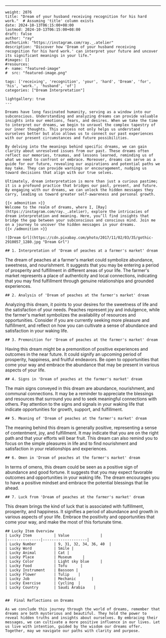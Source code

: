 ---
    weight: 2076
    title: "Dream of your husband receiving recognition for his hard work."  # Assuming 'title' column exists
    date: 2024-10-13T06:15:00+08:00
    lastmod: 2024-10-13T06:15:00+08:00
    draft: false
    author: "ray"
    authorLink: "https://instagram.com/ray._.atelier"
    description: "Discover how 'Dream of your husband receiving recognition for his hard work.' can interpret your future and uncover its significant meanings in your life."
    #images: []
    #resources:
    #- name: "featured-image"
    #  src: "featured-image.png"
    
    tags: ['receiving', 'recognition', 'your', 'hard', 'Dream', 'for', 'his', 'work.', 'husband', 'of']
    categories: ["Dream Interpretation"]
    
    lightgallery: true
    ---
    
    Dreams have long fascinated humanity, serving as a window into our subconscious. Understanding and analyzing dreams can provide valuable insights into our emotions, fears, and desires. When we take the time to interpret our dreams, we begin to unravel the complex tapestry of our inner thoughts. This process not only helps us understand ourselves better but also allows us to connect our past experiences with our present circumstances and future possibilities.
    
    By delving into the meanings behind specific dreams, we can gain clarity about unresolved issues from our past. These dreams often reflect our memories, traumas, and lessons learned, reminding us of what we need to confront or embrace. Moreover, dreams can serve as a guide for our future, revealing our aspirations and potential paths we may take. They can provide warnings or encouragement, nudging us toward decisions that align with our true selves.
    
    Ultimately, dream interpretation is more than just a curious pastime; it is a profound practice that bridges our past, present, and future. By engaging with our dreams, we can unlock the hidden messages they carry, leading us toward greater self-awareness and personal growth.
    
    {{< admonition >}}
    Welcome to the realm of dreams, where I, [Ray](https://instagram.com/ray._.atelier), explore the intricacies of dream interpretation and meaning. Here, you’ll find insights that bridge the gap between your subconscious and conscious mind. Join me on a journey to uncover the hidden messages in your dreams.
    {{< /admonition >}}
    
    ![Dream Grl](https://cdn.pixabay.com/photo/2017/11/02/03/35/gothic-2910057_1280.jpg "Dream Grl")
    
    ## 1. Interpretation of 'Dream of peaches at a farmer's market' dream
    
The dream of peaches at a farmer's market could symbolize abundance, sweetness, and nourishment. It suggests that you may be entering a period of prosperity and fulfillment in different areas of your life. The farmer's market represents a place of authenticity and local connections, indicating that you may find fulfillment through genuine relationships and grounded experiences.
    
    ## 2. Analysis of 'Dream of peaches at the farmer's market' dream
    
Analyzing this dream, it points to your desires for the sweetness of life and the satisfaction of your needs. Peaches represent joy and indulgence, while the farmer's market symbolizes the availability of resources and opportunities. Consider if you are currently seeking more pleasure and fulfillment, and reflect on how you can cultivate a sense of abundance and satisfaction in your waking life.
    
    ## 3. Premonition for 'Dream of peaches at the farmer's market' dream
    
Having this dream might be a premonition of positive experiences and outcomes in the near future. It could signify an upcoming period of prosperity, happiness, and fruitful endeavors. Be open to opportunities that come your way and embrace the abundance that may be present in various aspects of your life.
    
    ## 4. Signs in 'Dream of peaches at the farmer's market' dream
    
The main signs conveyed in this dream are abundance, nourishment, and communal connections. It may be a reminder to appreciate the blessings and resources that surround you and to seek meaningful connections with others. Pay attention to the signs and signals in your waking life that indicate opportunities for growth, support, and fulfillment.
    
    ## 5. Meaning of 'Dream of peaches at the farmer's market' dream
    
The meaning behind this dream is generally positive, representing a sense of contentment, joy, and fulfillment. It may indicate that you are on the right path and that your efforts will bear fruit. This dream can also remind you to focus on the simple pleasures in life and to find nourishment and satisfaction in your relationships and experiences.
    
    ## 6. Omen in 'Dream of peaches at the farmer's market' dream
    
In terms of omens, this dream could be seen as a positive sign of abundance and good fortune. It suggests that you may expect favorable outcomes and opportunities in your waking life. The dream encourages you to have a positive mindset and embrace the potential blessings that lie ahead.
    
    ## 7. Luck from 'Dream of peaches at the farmer's market' dream
    
This dream brings the kind of luck that is associated with fulfillment, prosperity, and happiness. It signifies a period of abundance and growth in various aspects of your life. Embrace the positivity and opportunities that come your way, and make the most of this fortunate time.
    
    ## Lucky Item Overview
    | Lucky Item          | Value              |
    |---------------|--------------------|
    | Lucky Number        | 9, 31, 32, 34, 36, 40  |
    | Lucky Word          | Smile |
    | Lucky Animal        | Cat |
    | Lucky Place         | Museum     |
    | Lucky Color         | Light sky blue     |
    | Lucky Food          | Tofu      |
    | Lucky Instrument    | Bassoon |
    | Lucky Flower        | Tulip    |
    | Lucky Job           | Mechanic       |
    | Lucky Exercise      | Cycling  |
    | Lucky Country       | Saudi Arabia    |
    
    
    ##  Final Reflections on Dreams
    
    As we conclude this journey through the world of dreams, remember that dreams are both mysterious and beautiful. They hold the power to reveal hidden truths and insights about ourselves. By embracing their messages, we can cultivate a more positive influence in our lives. Let us live with intention, guided by the wisdom our dreams offer. Together, may we navigate our paths with clarity and purpose.
    